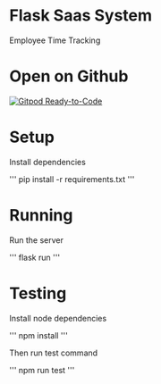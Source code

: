 # Flask Saas System

Employee Time Tracking

# Open on Github

[![Gitpod Ready-to-Code](https://img.shields.io/badge/Gitpod-Ready--to--Code-blue?logo=gitpod)](https://parzival123-flasksaassy-1d13t1l1duh.ws-us107.gitpod.io/) 

# Setup
Install dependencies

'''
pip install -r requirements.txt
'''

# Running
Run the server

'''
flask run
'''

# Testing
Install node dependencies

'''
npm install
'''

Then run test command

'''
npm run test
'''
